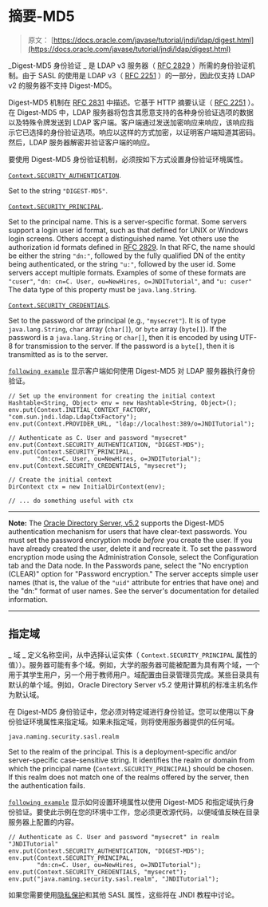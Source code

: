 # 摘要-MD5

> 原文： [https://docs.oracle.com/javase/tutorial/jndi/ldap/digest.html](https://docs.oracle.com/javase/tutorial/jndi/ldap/digest.html)

_Digest-MD5 身份验证 _ 是 LDAP v3 服务器（ [RFC 2829](http://www.ietf.org/rfc/rfc2829.txt) ）所需的身份验证机制。由于 SASL 的使用是 LDAP v3（ [RFC 2251](http://www.ietf.org/rfc/rfc2251.txt) ）的一部分，因此仅支持 LDAP v2 的服务器不支持 Digest-MD5。

Digest-MD5 机制在 [RFC 2831](http://www.ietf.org/rfc/rfc2831.txt) 中描述。它基于 HTTP 摘要认证（ [RFC 2251](http://www.ietf.org/rfc/rfc2251.txt) ）。在 Digest-MD5 中，LDAP 服务器将包含其愿意支持的各种身份验证选项的数据以及特殊令牌发送到 LDAP 客户端。客户端通过发送加密响应来响应，该响应指示它已选择的身份验证选项。响应以这样的方式加密，以证明客户端知道其密码。然后，LDAP 服务器解密并验证客户端的响应。

要使用 Digest-MD5 身份验证机制，必须按如下方式设置身份验证环境属性。

[`Context.SECURITY_AUTHENTICATION`](https://docs.oracle.com/javase/8/docs/api/javax/naming/Context.html#SECURITY_AUTHENTICATION).

Set to the string `"DIGEST-MD5"`.

[`Context.SECURITY_PRINCIPAL`](https://docs.oracle.com/javase/8/docs/api/javax/naming/Context.html#SECURITY_PRINCIPAL).

Set to the principal name. This is a server-specific format. Some servers support a login user id format, such as that defined for UNIX or Windows login screens. Others accept a distinguished name. Yet others use the authorization id formats defined in [RFC 2829](http://www.ietf.org/rfc/rfc2829.txt). In that RFC, the name should be either the string `"dn:"`, followed by the fully qualified DN of the entity being authenticated, or the string `"u:"`, followed by the user id. Some servers accept multiple formats. Examples of some of these formats are `"cuser"`, `"dn: cn=C. User, ou=NewHires, o=JNDITutorial"`, and `"u: cuser"` The data type of this property must be `java.lang.String`.

[`Context.SECURITY_CREDENTIALS`](https://docs.oracle.com/javase/8/docs/api/javax/naming/Context.html#SECURITY_CREDENTIALS).

Set to the password of the principal (e.g., `"mysecret"`). It is of type `java.lang.String`, `char` array (`char[]`), or `byte` array (`byte[]`). If the password is a `java.lang.String` or `char[]`, then it is encoded by using UTF-8 for transmission to the server. If the password is a `byte[]`, then it is transmitted as is to the server.

[`following example`](examples/Digest.java) 显示客户端如何使用 Digest-MD5 对 LDAP 服务器执行身份验证。

```
// Set up the environment for creating the initial context
Hashtable<String, Object> env = new Hashtable<String, Object>();
env.put(Context.INITIAL_CONTEXT_FACTORY, "com.sun.jndi.ldap.LdapCtxFactory");
env.put(Context.PROVIDER_URL, "ldap://localhost:389/o=JNDITutorial");

// Authenticate as C. User and password "mysecret"
env.put(Context.SECURITY_AUTHENTICATION, "DIGEST-MD5");
env.put(Context.SECURITY_PRINCIPAL, 
        "dn:cn=C. User, ou=NewHires, o=JNDITutorial");
env.put(Context.SECURITY_CREDENTIALS, "mysecret");

// Create the initial context
DirContext ctx = new InitialDirContext(env);

// ... do something useful with ctx

```

* * *

**Note:** The [Oracle Directory Server, v5.2](http://www.oracle.com/technetwork/testcontent/index-085178.html) supports the Digest-MD5 authentication mechanism for users that have clear-text passwords. You must set the password encryption mode _before_ you create the user. If you have already created the user, delete it and recreate it. To set the password encryption mode using the Administration Console, select the Configuration tab and the Data node. In the Passwords pane, select the "No encryption (CLEAR)" option for "Password encryption." The server accepts simple user names (that is, the value of the `"uid"` attribute for entries that have one) and the "dn:" format of user names. See the server's documentation for detailed information.

* * *

## 指定域

_ 域 _ 定义名称空间，从中选择认证实体（ `Context.SECURITY_PRINCIPAL` 属性的值））。服务器可能有多个域。例如，大学的服务器可能被配置为具有两个域，一个用于其学生用户，另一个用于教师用户。域配置由目录管理员完成。某些目录具有默认的单个域。例如，Oracle Directory Server v5.2 使用计算机的标准主机名作为默认域。

在 Digest-MD5 身份验证中，您必须对特定域进行身份验证。您可以使用以下身份验证环境属性来指定域。如果未指定域，则将使用服务器提供的任何域。

`java.naming.security.sasl.realm`

Set to the realm of the principal. This is a deployment-specific and/or server-specific case-sensitive string. It identifies the realm or domain from which the principal name (`Context.SECURITY_PRINCIPAL`) should be chosen. If this realm does not match one of the realms offered by the server, then the authentication fails.

[`following example`](examples/DigestRealm.java) 显示如何设置环境属性以使用 Digest-MD5 和指定域执行身份验证。要使此示例在您的环境中工作，您必须更改源代码，以便域值反映在目录服务器上配置的内容。

```
// Authenticate as C. User and password "mysecret" in realm "JNDITutorial"
env.put(Context.SECURITY_AUTHENTICATION, "DIGEST-MD5");
env.put(Context.SECURITY_PRINCIPAL, 
        "dn:cn=C. User, ou=NewHires, o=JNDITutorial");
env.put(Context.SECURITY_CREDENTIALS, "mysecret");
env.put("java.naming.security.sasl.realm", "JNDITutorial");

```

如果您需要使用[隐私保护](https://docs.oracle.com/javase/jndi/tutorial/ldap/security/digest.html)和其他 SASL 属性，这些将在 JNDI 教程中讨论。